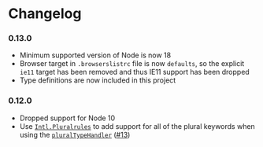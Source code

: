 
Changelog
=========

### 0.13.0
 - Minimum supported version of Node is now 18
 - Browser target in `.browserslistrc` file is now `defaults`, so the explicit
   `ie11` target has been removed and thus IE11 support has been dropped
 - Type definitions are now included in this project

### 0.12.0
 - Dropped support for Node 10
 - Use [`Intl.Pluralrules`](https://developer.mozilla.org/en-US/docs/Web/JavaScript/Reference/Global_Objects/Intl/PluralRules)
   to add support for all of the plural keywords when using the
   [`pluralTypeHandler`](https://github.com/ultraq/icu-message-formatter#pluraltypehandler)
   ([#13](https://github.com/ultraq/icu-message-formatter/pull/13))
